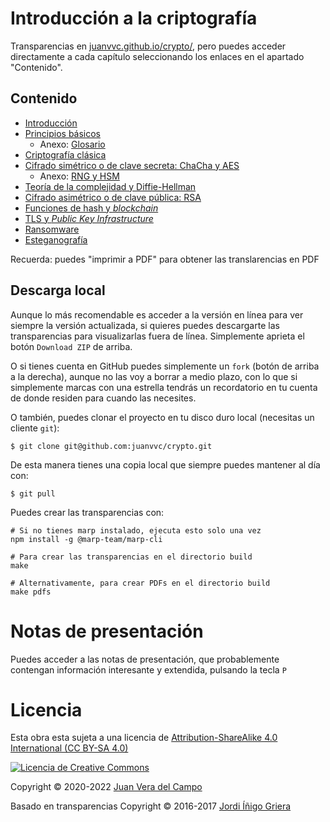 # Introducción a la criptografía

Transparencias en
[juanvvc.github.io/crypto/](https://juanvvc.github.io/crypto/index.html),
pero puedes acceder directamente a cada capítulo seleccionando los enlaces en
el apartado "Contenido".

## Contenido

- [Introducción](https://juanvvc.github.io/crypto/index.html)
- [Principios básicos](https://juanvvc.github.io/crypto/01-conceptos.html)
    - Anexo: [Glosario](https://juanvvc.github.io/crypto/A1-glosario.html) 
- [Criptografía clásica](https://juanvvc.github.io/crypto/02-historia.html)
- [Cifrado simétrico o de clave secreta: ChaCha y AES](https://juanvvc.github.io/crypto/03-simetrica.html)
    - Anexo: [RNG y HSM](https://juanvvc.github.io/crypto/A2-rng.html)
- [Teoría de la complejidad y Diffie-Hellman](https://juanvvc.github.io/crypto/04-complejidad.html)
- [Cifrado asimétrico o de clave pública: RSA](https://juanvvc.github.io/crypto/05-asimetrica.html)
- [Funciones de hash y *blockchain*](https://juanvvc.github.io/crypto/06-hashes.html)
- [TLS y *Public Key Infrastructure*](https://juanvvc.github.io/crypto/07-pki.html)
- [Ransomware](https://juanvvc.github.io/crypto/08-ransomware.html)
- [Esteganografía](https://juanvvc.github.io/crypto/09-esteganografia.html)

Recuerda: puedes "imprimir a PDF" para obtener las translarencias en PDF

## Descarga local

Aunque lo más recomendable es acceder a la versión en línea para ver siempre la
versión actualizada, si quieres puedes descargarte las transparencias para
visualizarlas fuera de línea. Simplemente aprieta el botón `Download ZIP` de
arriba.

O si tienes cuenta en GitHub puedes simplemente un `fork` (botón de arriba a la
derecha), aunque no las voy a borrar a medio plazo, con lo que si simplemente
marcas con una estrella tendrás un recordatorio en tu cuenta de donde residen
para cuando las necesites.

O también, puedes clonar el proyecto en tu disco duro local (necesitas un
cliente `git`):

```
$ git clone git@github.com:juanvvc/crypto.git
```

De esta manera tienes una copia local que siempre puedes mantener al día con:

```
$ git pull
```

Puedes crear las transparencias con:
 
```
# Si no tienes marp instalado, ejecuta esto solo una vez
npm install -g @marp-team/marp-cli

# Para crear las transparencias en el directorio build
make

# Alternativamente, para crear PDFs en el directorio build
make pdfs
```

# Notas de presentación

Puedes acceder a las notas de presentación, que probablemente contengan
información interesante y extendida, pulsando la tecla `P`

# Licencia

Esta obra esta sujeta a una licencia de [Attribution-ShareAlike 4.0
International (CC BY-SA 4.0) ](https://creativecommons.org/licenses/by-sa/4.0/)

[![Licencia de Creative
Commons](https://licensebuttons.net/l/by-sa/3.0/88x31.png)](https://creativecommons.org/licenses/by-sa/4.0/)

Copyright © 2020-2022 [Juan Vera del Campo](https://github.com/juanvvc)

Basado en transparencias Copyright © 2016-2017 [Jordi Íñigo Griera](https://github.com/jig/crypto)


